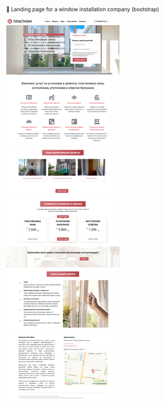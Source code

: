 🏢 Landing page for a window installation company (bootstrap)

![](https://raw.githubusercontent.com/Altentaller/landing-windows-and-balconies/master/Screenshot.png "screenshot")
